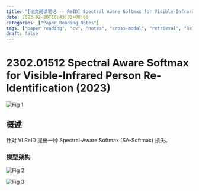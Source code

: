 ```yaml
---
title: "[论文阅读笔记 -- ReID] Spectral Aware Softmax for Visible-Infrared Person ReID (2023)"
date: 2023-02-20T16:43:02+08:00
categories: ["Paper Reading Notes"]
tags: ["paper reading", "cv", "notes", "cross-modal", "retrieval", "ReID"]
draft: false
---
```


# 2302.01512 Spectral Aware Softmax for Visible-Infrared Person Re-Identification (2023)

![Fig 1](/images/2023/PRN346/1.png)

## 概述

针对 VI ReID 提出一种 Spectral-Aware Softmax (SA-Softmax) 损失。  

### 模型架构

![Fig 2](/images/2023/PRN346/2.png)

![Fig 3](/images/2023/PRN346/3.png)
